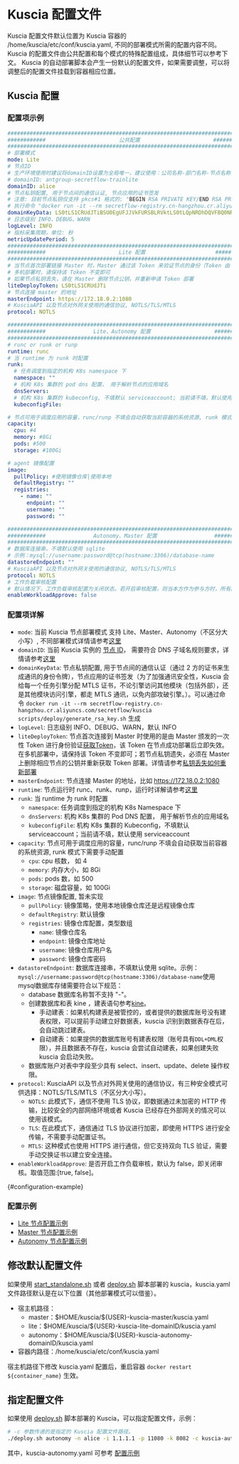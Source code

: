 # Kuscia 配置文件

Kuscia 配置文件默认位置为 Kuscia 容器的 /home/kuscia/etc/conf/kuscia.yaml, 不同的部署模式所需的配置内容不同。
Kuscia 的配置文件由公共配置和每个模式的特殊配置组成，具体细节可以参考下文。 Kuscia 的自动部署脚本会产生一份默认的配置文件，如果需要调整，可以将调整后的配置文件挂载到容器相应位置。

## Kuscia 配置
### 配置项示例
```yaml
#############################################################################
############                       公共配置                       ############
#############################################################################
# 部署模式
mode: Lite
# 节点ID
# 生产环境使用时建议将domainID设置为全局唯一，建议使用：公司名称-部门名称-节点名称，如：
# domainID: antgroup-secretflow-trainlite
domainID: alice
# 节点私钥配置, 用于节点间的通信认证, 节点应用的证书签发
# 注意: 目前节点私钥仅支持 pkcs#1 格式的: "BEGIN RSA PRIVATE KEY/END RSA PRIVATE KEY"
# 执行命令 "docker run -it --rm secretflow-registry.cn-hangzhou.cr.aliyuncs.com/secretflow/kuscia scripts/deploy/generate_rsa_key.sh" 生成私钥
domainKeyData: LS0tLS1CRUdJTiBSU0EgUFJJVkFURSBLRVktLS0tLQpNRDhDQVFBQ0NRREdsY1Y3MTd5V3l3SURBUUFCQWdrQXR5RGVueG0wUGVFQ0JRRHJVTGUvQWdVQTJBcUQ5UUlFCmFuYkxtd0lFZWFaYUxRSUZBSjZ1S2tjPQotLS0tLUVORCBSU0EgUFJJVkFURSBLRVktLS0tLQo
# 日志级别 INFO、DEBUG、WARN
logLevel: INFO
# 指标采集周期，单位: 秒
metricUpdatePeriod: 5
#############################################################################
############                       Lite 配置                      ############
#############################################################################
# 当节点首次部署链接 Master 时，Master 通过该 Token 来验证节点的身份（Token 由 Master 颁发)，因为安全原因，该 Token 在节点部署成功后，立即失效
# 多机部署时，请保持该 Token 不变即可
# 如果节点私钥丢失，请在 Master 删除节点公钥，并重新申请 Token 部署
liteDeployToken: LS0tLS1CRUdJTi
# 节点连接 master 的地址
masterEndpoint: https://172.18.0.2:1080
# KusciaAPI 以及节点对外网关使用的通信协议, NOTLS/TLS/MTLS
protocol: NOTLS

#############################################################################
############               Lite、Autonomy 配置                    ############
#############################################################################
# runc or runk or runp
runtime: runc
# 当 runtime 为 runk 时配置
runk:
  # 任务调度到指定的机构 K8s namespace 下
  namespace: ""
  # 机构 K8s 集群的 pod dns 配置， 用于解析节点的应用域名
  dnsServers:
  # 机构 K8s 集群的 kubeconfig, 不填默认 serviceaccount; 当前请不填，默认使用 serviceaccount
  kubeconfigFile:

# 节点可用于调度应用的容量，runc/runp 不填会自动获取当前容器的系统资源, runk 模式下需要手动配置
capacity:
  cpu: #4
  memory: #8Gi
  pods: #500
  storage: #100Gi

# agent 镜像配置
image:
  pullPolicy: #使用镜像仓库|使用本地
  defaultRegistry: ""
  registries:
    - name: ""
      endpoint: ""
      username: ""
      password: ""

#############################################################################
############               Autonomy、Master 配置                  ############
#############################################################################
# 数据库连接串，不填默认使用 sqlite
# 示例：mysql://username:password@tcp(hostname:3306)/database-name
datastoreEndpoint: ""
# KusciaAPI 以及节点对外网关使用的通信协议, NOTLS/TLS/MTLS
protocol: NOTLS
# 工作负载审核配置
# 默认情况下，工作负载审核配置为关闭状态。若开启审核配置，则当本方作为参与方时，所有的 Job 需要调用 KusciaAPI 进行作业审核。生产环境建议开启审核
enableWorkloadApprove: false
```

### 配置项详解
- `mode`: 当前 Kuscia 节点部署模式 支持 Lite、Master、Autonomy（不区分大小写）, 不同部署模式详情请参考[这里](../reference/architecture_cn)
- `domainID`: 当前 Kuscia 实例的 [节点 ID](../reference/concepts/domain_cn)， 需要符合 DNS 子域名规则要求，详情请参考[这里](https://kubernetes.io/zh-cn/docs/concepts/overview/working-with-objects/names/#dns-subdomain-names)
- `domainKeyData`: 节点私钥配置, 用于节点间的通信认证（通过 2 方的证书来生成通讯的身份令牌），节点应用的证书签发（为了加强通讯安全性，Kuscia 会给每一个任务引擎分配 MTLS 证书，不论引擎访问其他模块（包括外部），还是其他模块访问引擎，都走 MTLS 通讯，以免内部攻破引擎。）。可以通过命令 `docker run -it --rm secretflow-registry.cn-hangzhou.cr.aliyuncs.com/secretflow/kuscia scripts/deploy/generate_rsa_key.sh` 生成
- `logLevel`: 日志级别 INFO、DEBUG、WARN，默认 INFO
- `liteDeployToken`: 节点首次连接到 Master 时使用的是由 Master 颁发的一次性 Token 进行身份验证[获取Token](../deployment/deploy_master_lite_cn.md#lite-alice)，该 Token 在节点成功部署后立即失效。在多机部署中，请保持该 Token 不变即可；若节点私钥遗失，必须在 Master 上删除相应节点的公钥并重新获取 Token 部署。详情请参考[私钥丢失如何重新部署](./../reference/troubleshoot/private_key_loss.md)
- `masterEndpoint`: 节点连接 Master 的地址，比如 https://172.18.0.2:1080
- `runtime`: 节点运行时 runc、runk、runp，运行时详解请参考[这里](../reference/architecture_cn.md#agent)
- `runk`: 当 runtime 为 runk 时配置
  - `namespace`: 任务调度到指定的机构 K8s Namespace 下
  - `dnsServers`: 机构 K8s 集群的 Pod DNS 配置， 用于解析节点的应用域名
  - `kubeconfigFile`: 机构 K8s 集群的 Kubeconfig，不填默认 serviceaccount；当前请不填，默认使用 serviceaccount
- `capacity`: 节点可用于调度应用的容量，runc/runp 不填会自动获取当前容器的系统资源, runk 模式下需要手动配置
  - `cpu`: cpu 核数， 如 4
  - `memory`: 内存大小，如 8Gi
  - `pods`: pods 数，如 500
  - `storage`: 磁盘容量，如 100Gi
- `image`: 节点镜像配置, 暂未实现
  - `pullPolicy`: 镜像策略，使用本地镜像仓库还是远程镜像仓库
  - `defaultRegistry`: 默认镜像
  - `registries`: 镜像仓库配置，类型数组
    - `name`: 镜像仓库名
    - `endpoint`: 镜像仓库地址
    - `username`: 镜像仓库用户名
    - `password`: 镜像仓库密码
- `datastoreEndpoint`: 数据库连接串，不填默认使用 sqlite。示例：`mysql://username:password@tcp(hostname:3306)/database-name`使用mysql数据库存储需要符合以下规范：
  - database 数据库名称暂不支持 "-"。
  - 创建数据库和表 kine ，建表语句参考[kine](https://github.com/secretflow/kuscia/blob/main/hack/k8s/kine.sql)。
    - 手动建表：如果机构建表是被管控的，或者提供的数据库账号没有建表权限，可以提前手动建立好数据表，kuscia 识别到数据表存在后，会自动跳过建表。
    - 自动建表：如果提供的数据库账号有建表权限（账号具有`DDL+DML`权限），并且数据表不存在，kuscia 会尝试自动建表，如果创建失败 kuscia 会启动失败。
  - 数据库账户对表中字段至少具有 select、insert、update、delete 操作权限。
- `protocol`: KusciaAPI 以及节点对外网关使用的通信协议，有三种安全模式可供选择：NOTLS/TLS/MTLS（不区分大小写）。
  - `NOTLS`: 此模式下，通信不使用 TLS 协议，即数据通过未加密的 HTTP 传输，比较安全的内部网络环境或者 Kuscia 已经存在外部网关的情况可以使用该模式。
  - `TLS`: 在此模式下，通信通过 TLS 协议进行加密，即使用 HTTPS 进行安全传输，不需要手动配置证书。
  - `MTLS`: 这种模式也使用 HTTPS 进行通信，但它支持双向 TLS 验证，需要手动交换证书以建立安全连接。
- `enableWorkloadApprove`: 是否开启工作负载审核，默认为 false，即关闭审核。取值范围:[true, false]。

{#configuration-example}
### 配置示例
- [Lite 节点配置示例](https://github.com/secretflow/kuscia/tree/main/scripts/templates/kuscia-lite.yaml)
- [Master 节点配置示例](https://github.com/secretflow/kuscia/tree/main/scripts/templates/kuscia-master.yaml)
- [Autonomy 节点配置示例](https://github.com/secretflow/kuscia/tree/main/scripts/templates/kuscia-autonomy.yaml)

## 修改默认配置文件
如果使用 [start_standalone.sh](https://github.com/secretflow/kuscia/blob/main/scripts/deploy/start_standalone.sh) 或者 [deploy.sh](https://github.com/secretflow/kuscia/blob/main/scripts/deploy/deploy.sh) 脚本部署的 kuscia，kuscia.yaml 文件路径默认是在以下位置（其他部署模式可以借鉴）。
- 宿主机路径：
  - master：\$HOME/kuscia/\${USER}-kuscia-master/kuscia.yaml
  - lite：\$HOME/kuscia/\${USER}-kuscia-lite-domainID/kuscia.yaml
  - autonomy：\$HOME/kuscia/\${USER}-kuscia-autonomy-domainID/kuscia.yaml
- 容器内路径：/home/kuscia/etc/conf/kuscia.yaml

宿主机路径下修改 kuscia.yaml 配置后，重启容器 `docker restart ${container_name}` 生效。

## 指定配置文件
如果使用 [deploy.sh](https://github.com/secretflow/kuscia/blob/main/scripts/deploy/deploy.sh) 脚本部署的 Kuscia，可以指定配置文件，示例：
```bash
# -c 参数传递的是指定的 Kuscia 配置文件路径。
./deploy.sh autonomy -n alice -i 1.1.1.1 -p 11080 -k 8082 -c kuscia-autonomy.yaml
```
其中，kuscia-autonomy.yaml 可参考 [配置示例](#configuration-example)

